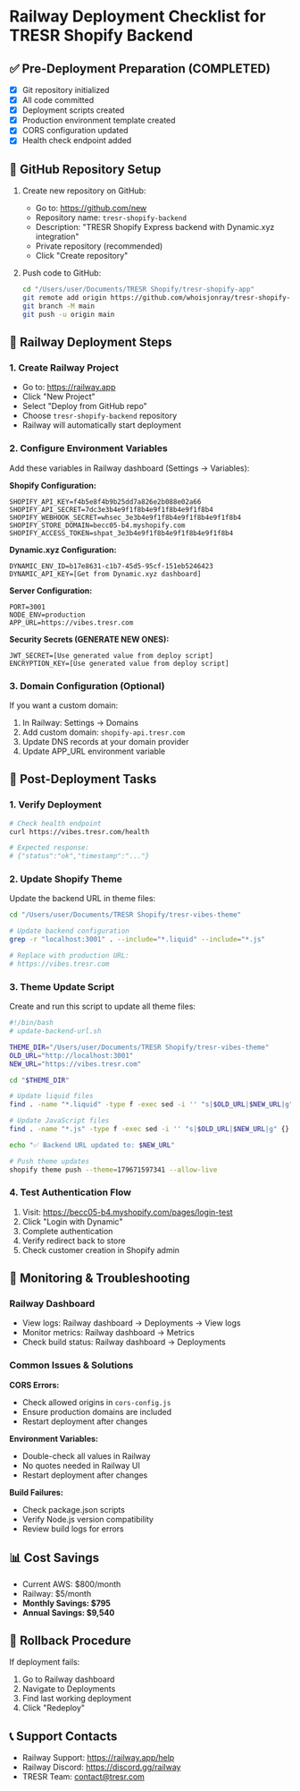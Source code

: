 # Railway Deployment Checklist for TRESR Shopify Backend

## ✅ Pre-Deployment Preparation (COMPLETED)
- [x] Git repository initialized
- [x] All code committed
- [x] Deployment scripts created
- [x] Production environment template created
- [x] CORS configuration updated
- [x] Health check endpoint added

## 📝 GitHub Repository Setup
1. Create new repository on GitHub:
   - Go to: https://github.com/new
   - Repository name: `tresr-shopify-backend`
   - Description: "TRESR Shopify Express backend with Dynamic.xyz integration"
   - Private repository (recommended)
   - Click "Create repository"

2. Push code to GitHub:
   ```bash
   cd "/Users/user/Documents/TRESR Shopify/tresr-shopify-app"
   git remote add origin https://github.com/whoisjonray/tresr-shopify-backend.git
   git branch -M main
   git push -u origin main
   ```

## 🚀 Railway Deployment Steps

### 1. Create Railway Project
- Go to: https://railway.app
- Click "New Project"
- Select "Deploy from GitHub repo"
- Choose `tresr-shopify-backend` repository
- Railway will automatically start deployment

### 2. Configure Environment Variables
Add these variables in Railway dashboard (Settings → Variables):

**Shopify Configuration:**
```
SHOPIFY_API_KEY=f4b5e8f4b9b25dd7a826e2b088e02a66
SHOPIFY_API_SECRET=7dc3e3b4e9f1f8b4e9f1f8b4e9f1f8b4
SHOPIFY_WEBHOOK_SECRET=whsec_3e3b4e9f1f8b4e9f1f8b4e9f1f8b4
SHOPIFY_STORE_DOMAIN=becc05-b4.myshopify.com
SHOPIFY_ACCESS_TOKEN=shpat_3e3b4e9f1f8b4e9f1f8b4e9f1f8b4
```

**Dynamic.xyz Configuration:**
```
DYNAMIC_ENV_ID=b17e8631-c1b7-45d5-95cf-151eb5246423
DYNAMIC_API_KEY=[Get from Dynamic.xyz dashboard]
```

**Server Configuration:**
```
PORT=3001
NODE_ENV=production
APP_URL=https://vibes.tresr.com
```

**Security Secrets (GENERATE NEW ONES):**
```
JWT_SECRET=[Use generated value from deploy script]
ENCRYPTION_KEY=[Use generated value from deploy script]
```

### 3. Domain Configuration (Optional)
If you want a custom domain:
1. In Railway: Settings → Domains
2. Add custom domain: `shopify-api.tresr.com`
3. Update DNS records at your domain provider
4. Update APP_URL environment variable

## 🔧 Post-Deployment Tasks

### 1. Verify Deployment
```bash
# Check health endpoint
curl https://vibes.tresr.com/health

# Expected response:
# {"status":"ok","timestamp":"..."}
```

### 2. Update Shopify Theme
Update the backend URL in theme files:

```bash
cd "/Users/user/Documents/TRESR Shopify/tresr-vibes-theme"

# Update backend configuration
grep -r "localhost:3001" . --include="*.liquid" --include="*.js"

# Replace with production URL:
# https://vibes.tresr.com
```

### 3. Theme Update Script
Create and run this script to update all theme files:

```bash
#!/bin/bash
# update-backend-url.sh

THEME_DIR="/Users/user/Documents/TRESR Shopify/tresr-vibes-theme"
OLD_URL="http://localhost:3001"
NEW_URL="https://vibes.tresr.com"

cd "$THEME_DIR"

# Update liquid files
find . -name "*.liquid" -type f -exec sed -i '' "s|$OLD_URL|$NEW_URL|g" {} +

# Update JavaScript files
find . -name "*.js" -type f -exec sed -i '' "s|$OLD_URL|$NEW_URL|g" {} +

echo "✅ Backend URL updated to: $NEW_URL"

# Push theme updates
shopify theme push --theme=179671597341 --allow-live
```

### 4. Test Authentication Flow
1. Visit: https://becc05-b4.myshopify.com/pages/login-test
2. Click "Login with Dynamic"
3. Complete authentication
4. Verify redirect back to store
5. Check customer creation in Shopify admin

## 🚨 Monitoring & Troubleshooting

### Railway Dashboard
- View logs: Railway dashboard → Deployments → View logs
- Monitor metrics: Railway dashboard → Metrics
- Check build status: Railway dashboard → Deployments

### Common Issues & Solutions

**CORS Errors:**
- Check allowed origins in `cors-config.js`
- Ensure production domains are included
- Restart deployment after changes

**Environment Variables:**
- Double-check all values in Railway
- No quotes needed in Railway UI
- Restart deployment after changes

**Build Failures:**
- Check package.json scripts
- Verify Node.js version compatibility
- Review build logs for errors

## 📊 Cost Savings
- Current AWS: $800/month
- Railway: $5/month
- **Monthly Savings: $795**
- **Annual Savings: $9,540**

## 🔄 Rollback Procedure
If deployment fails:
1. Go to Railway dashboard
2. Navigate to Deployments
3. Find last working deployment
4. Click "Redeploy"

## 📞 Support Contacts
- Railway Support: https://railway.app/help
- Railway Discord: https://discord.gg/railway
- TRESR Team: contact@tresr.com